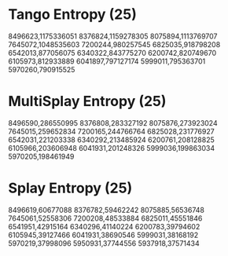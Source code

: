# Tango Entropy (25)
8496623,1175336051
8376824,1159278305
8075894,1113769707
7645072,1048535603
7200244,980257545
6825035,918798208
6542013,877056075
6340322,843775270
6200742,820749670
6105973,812933889
6041897,797127174
5999011,795363701
5970260,790915525

# MultiSplay Entropy (25)
8496590,286550995
8376808,283327192
8075876,273923024
7645015,259652834
7200165,244766764
6825028,231776927
6542031,221203338
6340292,213485924
6200761,208128825
6105966,203606948
6041931,201248326
5999036,199863034
5970205,198461949

# Splay Entropy (25)
8496619,60677088
8376782,59462242
8075885,56536748
7645061,52558306
7200208,48533884
6825011,45551846
6541951,42915164
6340296,41140224
6200783,39794602
6105945,39127466
6041931,38690546
5999031,38168192
5970219,37998096
5950931,37744556
5937918,37571434